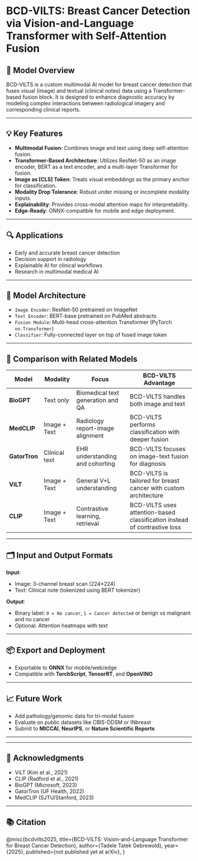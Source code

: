 # BCD-VILTS: Breast Cancer Detection via Vision-and-Language Transformer with Self-Attention Fusion

## 🧠 Model Overview
BCD-VILTS is a custom multimodal AI model for breast cancer detection that fuses visual (image) and textual (clinical notes) data using a Transformer-based fusion block. It is designed to enhance diagnostic accuracy by modeling complex interactions between radiological imagery and corresponding clinical reports.

---

## 💡 Key Features

- **Multimodal Fusion**: Combines image and text using deep self-attention fusion.
- **Transformer-Based Architecture**: Utilizes ResNet-50 as an image encoder, BERT as a text encoder, and a multi-layer Transformer for fusion.
- **Image as [CLS] Token**: Treats visual embeddings as the primary anchor for classification.
- **Modality Drop Tolerance**: Robust under missing or incomplete modality inputs.
- **Explainability**: Provides cross-modal attention maps for interpretability.
- **Edge-Ready**: ONNX-compatible for mobile and edge deployment.

---

## 🔍 Applications

- Early and accurate breast cancer detection
- Decision support in radiology
- Explainable AI for clinical workflows
- Research in multimodal medical AI

---

## 🧪 Model Architecture

- `Image Encoder`: ResNet-50 pretrained on ImageNet
- `Text Encoder`: BERT-base pretrained on PubMed abstracts
- `Fusion Module`: Multi-head cross-attention Transformer (PyTorch `nn.Transformer`)
- `Classifier`: Fully-connected layer on top of fused image token


---

## 🔬 Comparison with Related Models

| Model       | Modality        | Focus                           | BCD-VILTS Advantage                  |
|-------------|------------------|----------------------------------|--------------------------------------|
| **BioGPT**  | Text only        | Biomedical text generation and QA | BCD-VILTS handles both image and text |
| **MedCLIP** | Image + Text     | Radiology report-image alignment | BCD-VILTS performs classification with deeper fusion |
| **GatorTron**| Clinical text    | EHR understanding and cohorting  | BCD-VILTS focuses on image-text fusion for diagnosis |
| **ViLT**     | Image + Text    | General V+L understanding         | BCD-VILTS is tailored for breast cancer with custom architecture |
| **CLIP**     | Image + Text    | Contrastive learning, retrieval  | BCD-VILTS uses attention-based classification instead of contrastive loss |

---

## 🗂️ Input and Output Formats

**Input**:
- Image: 3-channel breast scan (224×224)
- Text: Clinical note (tokenized using BERT tokenizer)

**Output**:
- Binary label: `0 = No cancer`, `1 = Cancer detected` or benign vs malignant and no cancer
- Optional: Attention heatmaps
with text
---

## 📦 Export and Deployment

- Exportable to **ONNX** for mobile/web/edge
- Compatible with **TorchScript**, **TensorRT**, and **OpenVINO**

---

## 📈 Future Work

- Add pathology/genomic data for tri-modal fusion
- Evaluate on public datasets like CBIS-DDSM or INbreast
- Submit to **MICCAI**, **NeurIPS**, or **Nature Scientific Reports**

---


---

## 🧾 Acknowledgments

- ViLT (Kim et al., 2021)
- CLIP (Radford et al., 2021)
- BioGPT (Microsoft, 2023)
- GatorTron (UF Health, 2022)
- MedCLIP (SJTU/Stanford, 2023)

---


## 📚 Citation

@misc{bcdvilts2025, title={BCD-VILTS: Vision-and-Language Transformer for Breast Cancer Detection}, author={Tadele Tatek Gebrewold}, year={2025}, published={not published yet at arXiv}, }

